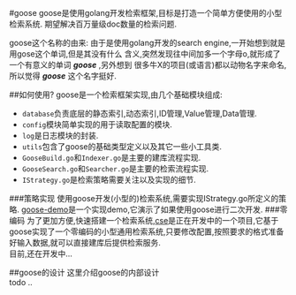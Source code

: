 #goose
goose是使用golang开发检索框架,目标是打造一个简单方便使用的小型检索系统.
期望解决百万量级doc数量的检索问题.

goose这个名称的由来:
由于是使用golang开发的search engine,一开始想到就是用gose这个单词,但是其没有什么
含义,突然发现往中间加多一个字母o,就形成了一个有意义的单词 ***goose*** ,另外想到
很多牛X的项目(或语言)都以动物名字来命名,所以觉得 ***goose*** 这个名字挺好.

##如何使用?
goose是一个检索框架实现,由几个基础模块组成:

* `database`负责底层的静态索引,动态索引,ID管理,Value管理,Data管理.
* `config`模块简单实现的用于读取配置的模块.
* `log`是日志模块的封装.
* `utils`包含了goose的基础类型定义以及其它一些小工具类.
* `GooseBuild.go`和`Indexer.go`是主要的建库流程实现.
* `GooseSearch.go`和`Searcher.go`是主要的检索流程实现.
* `IStrategy.go`是检索策略需要关注以及实现的细节.

###策略实现
使用goose开发(小型的)检索系统,需要实现IStrategy.go所定义的策略.
[goose-demo](https://github.com/getwe/goose-demo)是一个实现demo,它演示了如果使用goose进行二次开发.
###零编码
为了更加方便,快速搭建一个检索系统,[cse](https://github.com/getwe/cse)是正在开发中的一个项目,它基于goose实现了一个零编码的小型通用检索系统,只要修改配置,按照要求的格式准备好输入数据,就可以直接建库后提供检索服务.  
目前,还在开发中...

##goose的设计
这里介绍goose的内部设计  
todo ..
